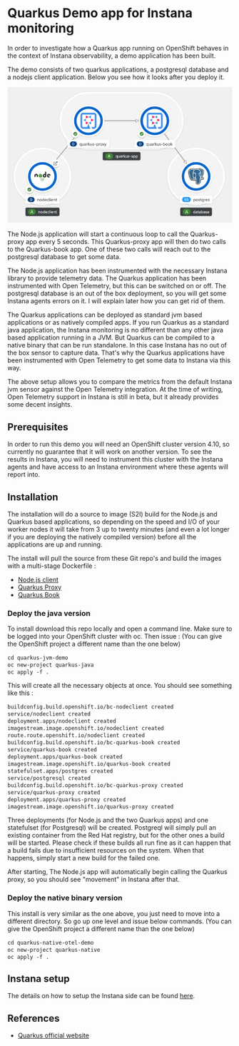 # Quarkus Demo app for Instana monitoring

In order to investigate how a Quarkus app running on OpenShift behaves in the context of Instana observability, a demo application has been built.

The demo consists of two quarkus applications, a postgresql database and a nodejs client application. Below you see how it looks after you deploy it.

![Architecture](img/demo-architecture.png)

The Node.js application will start a continuous loop to call the Quarkus-proxy app every 5 seconds. This Quarkus-proxy app will then do two calls to the Quarkus-book app. One of these two calls will reach out to the postgresql database to get some data.

The Node.js application has been instrumented with the necessary Instana library to provide telemetry data. The Quarkus application has been instrumented with Open Telemetry, but this can be switched on or off. The postgresql database is an out of the box deployment, so you will get some Instana agents errors on it. I will explain later how you can get rid of them.

The Quarkus applications can be deployed as standard jvm based applications or as natively compiled apps. If you run Quarkus as a standard java application, the Instana monitoring is no different than any other java based application running in a JVM. But Quarkus can be compiled to a native binary that can be run standalone. In this case Instana has no out of the box sensor to capture data. That's why the Quarkus applications have been instrumented with Open Telemetry to get some data to Instana via this way.

The above setup allows you to compare the metrics from the default Instana jvm sensor against the Open Telemetry integration. At the time of writing, Open Telemetry support in Instana is still in beta, but it already provides some decent insights.

## Prerequisites

In order to run this demo you will need an OpenShift cluster version 4.10, so currently no guarantee that it will work on another version.
To see the results in Instana, you will need to instrument this cluster with the Instana agents and have access to an Instana environment where these agents will report into.

## Installation

The installation will do a source to image (S2I) build for the Node.js and Quarkus based applications, so depending on the speed and I/O of your worker nodes it will take from 3 up to twenty minutes (and even a lot longer if you are deploying the natively compiled version) before all the applications are up and running.

The install will pull the source from these Git repo's and build the images with a multi-stage Dockerfile :

- [Node.js client](https://github.com/steve-lievens/ce-node-react-demo)
- [Quarkus Proxy](https://github.com/steve-lievens/ce-quarkus-proxy)
- [Quarkus Book](https://github.com/steve-lievens/ce-quarkus-book)

### Deploy the java version

To install download this repo locally and open a command line. Make sure to be logged into your OpenShift cluster with oc. Then issue :
(You can give the OpenShift project a different name than the one below)

```
cd quarkus-jvm-demo
oc new-project quarkus-java
oc apply -f .
```

This will create all the necessary objects at once. You should see something like this :

```
buildconfig.build.openshift.io/bc-nodeclient created
service/nodeclient created
deployment.apps/nodeclient created
imagestream.image.openshift.io/nodeclient created
route.route.openshift.io/nodeclient created
buildconfig.build.openshift.io/bc-quarkus-book created
service/quarkus-book created
deployment.apps/quarkus-book created
imagestream.image.openshift.io/quarkus-book created
statefulset.apps/postgres created
service/postgresql created
buildconfig.build.openshift.io/bc-quarkus-proxy created
service/quarkus-proxy created
deployment.apps/quarkus-proxy created
imagestream.image.openshift.io/quarkus-proxy created
```

Three deployments (for Node.js and the two Quarkus apps) and one statefulset (for Postgresql) will be created. Postgreql will simply pull an existing container from the Red Hat registry, but for the other ones a build will be started. Please check if these builds all run fine as it can happen that a build fails due to insufficient resources on the system. When that happens, simply start a new build for the failed one.

After starting, The Node.js app will automatically begin calling the Quarkus proxy, so you should see "movement" in Instana after that.

### Deploy the native binary version

This install is very similar as the one above, you just need to move into a different directory. So go up one level and issue below commands.
(You can give the OpenShift project a different name than the one below)

```
cd quarkus-native-otel-demo
oc new-project quarkus-native
oc apply -f .
```

## Instana setup

The details on how to setup the Instana side can be found [here](INSTANA-SETUP.MD).

## References

- [Quarkus official website](https://quarkus.io)
